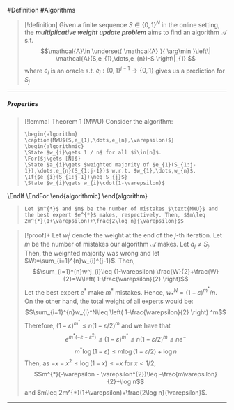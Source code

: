 #Definition #Algorithms 

> [!definition]
> Given a finite sequence $S\in \{ 0,1 \}^N$ in the online setting, the ***multiplicative weight update problem*** aims to find an algorithm $\mathcal{A}$ s.t. $$\mathcal{A}\in \underset{ \mathcal{A} }{ \arg\min }\left\| \mathcal{A}(S,e_{1},\dots,e_{n})-S \right\|_{1} $$where $e_{i}$ is an oracle s.t. $e_{i}:\{ 0,1 \}^{j-1}\to \{ 0,1 \}$ gives us a prediction for $S_{j}$
---
##### Properties
> [!lemma] Theorem 1 (MWU)
> Consider the algorithm:
> ```pseudo
> \begin{algorithm} \caption{MWU$(S,e_{1},\dots,e_{n},\varepsilon)$}
> \begin{algorithmic}
> \State $w_{i}\gets 1 / n$ for all $i\in[n]$.
> \For{$j\gets [N]$}
> \State $a_{i}\gets $weighted majority of $e_{1}(S_{1:j-1}),\dots,e_{n}(S_{1:j-1})$ w.r.t. $w_{1},\dots,w_{n}$.
> \If{$e_{i}(S_{1:j-1})\neq S_{j}$}
> \State $w_{i}\gets w_{i}\cdot(1-\varepsilon)$
\EndIf
\EndFor
\end{algorithmic}
\end{algorithm}
> ```
> Let $m^{*}$ and $m$ be the number of mistakes $\text{MWU}$ and the best expert $e^{*}$ makes, respectively. Then, $$m\leq 2m^{*}(1+\varepsilon)+\frac{2\log n}{\varepsilon}$$

> [!proof]+
> Let $w_{i}^j$ denote the weight at the end of the $j$-th iteration. Let $m$ be the number of mistakes our algorithm $\mathcal{A}$ makes. Let $a_{j}\neq S_{j}$. Then, the weighted majority was wrong and let $W:=\sum_{i=1}^{n}w_{i}^{j-1}$. Then, $$\sum_{i=1}^{n}w^j_{i}\leq (1-\varepsilon) \frac{W}{2}+\frac{W}{2}=W\left( 1-\frac{\varepsilon}{2} \right)$$Let the best expert $e^{*}$ make $m^{*}$ mistakes. Hence, $w_{{*}}^N=(1-\varepsilon)^{m^{*}} / n$. On the other hand, the total weight of all experts would be: $$\sum_{i=1}^{n}w_{i}^N\leq \left( 1-\frac{\varepsilon}{2} \right) ^m$$Therefore, $(1-\varepsilon)^{m^{*}} \leq n\left( 1- \varepsilon / 2 \right)^m$ and we have that $$e^{m^{*}(-\varepsilon-\varepsilon^{2})}\leq (1-\varepsilon)^{m^{*}}\leq n(1-\varepsilon / 2)^m\leq n e^{-}$$
> $$m^{*}\log(1-\varepsilon)\leq m\log (1-\varepsilon /2) + \log n$$Then, as $-x-x^{2}\leq \log (1-x)\leq -x$ for $x<1 / 2$, $$m^{*}(-\varepsilon - \varepsilon^{2})\leq -\frac{m\varepsilon}{2}+\log n$$and $m\leq 2m^{*}(1+\varepsilon)+\frac{2\log n}{\varepsilon}$.
---
